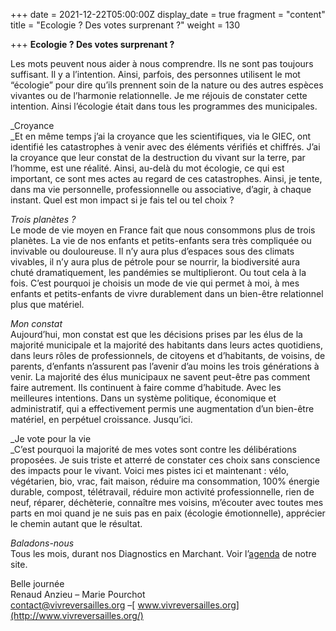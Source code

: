 +++
date = 2021-12-22T05:00:00Z
display_date = true
fragment = "content"
title = "Ecologie ? Des votes surprenant ?"
weight = 130

+++
**Ecologie ? Des votes surprenant ?**

Les mots peuvent nous aider à nous comprendre. Ils ne sont pas toujours suffisant. Il y a l’intention. Ainsi, parfois, des personnes utilisent le mot “écologie” pour dire qu’ils prennent soin de la nature ou des autres espèces vivantes ou de l’harmonie relationnelle. Je me réjouis de constater cette intention. Ainsi l’écologie était dans tous les programmes des municipales. 

_Croyance  
_Et en même temps j’ai la croyance que les scientifiques, via le GIEC, ont identifié les catastrophes à venir avec des éléments vérifiés et chiffrés. J’ai la croyance que leur constat de la destruction du vivant sur la terre, par l’homme, est une réalité. Ainsi, au-delà du mot écologie, ce qui est important, ce sont mes actes au regard de ces catastrophes. Ainsi, je tente, dans ma vie personnelle, professionnelle ou associative, d’agir, à chaque instant. Quel est mon impact si je fais tel ou tel choix ?

_Trois planètes ?_  
Le mode de vie moyen en France fait que nous consommons plus de trois planètes. La vie de nos enfants et petits-enfants sera très compliquée ou invivable ou douloureuse. Il n’y aura plus d’espaces sous des climats vivables, il n’y aura plus de pétrole pour se nourrir, la biodiversité aura chuté dramatiquement, les pandémies se multiplieront. Ou tout cela à la fois. C’est pourquoi je choisis un mode de vie qui permet à moi, à mes enfants et petits-enfants de vivre durablement dans un bien-être relationnel plus que matériel.

_Mon constat_  
Aujourd’hui, mon constat est que les décisions prises par les élus de la majorité municipale et la majorité des habitants dans leurs actes quotidiens, dans leurs rôles de professionnels, de citoyens et d’habitants, de voisins, de parents, d’enfants n’assurent pas l’avenir d’au moins les trois générations à venir. La majorité des élus municipaux ne savent peut-être pas comment faire autrement. Ils continuent à faire comme d’habitude. Avec les meilleures intentions. Dans un système politique, économique et administratif, qui a effectivement permis une augmentation d’un bien-être matériel, en perpétuel croissance. Jusqu’ici.

_Je vote pour la vie  
_C’est pourquoi la majorité de mes votes sont contre les délibérations proposées. Je suis triste et atterré de constater ces choix sans conscience des impacts pour le vivant. Voici mes pistes ici et maintenant : vélo, végétarien, bio, vrac, fait maison, réduire ma consommation, 100% énergie durable, compost, télétravail, réduire mon activité professionnelle, rien de neuf, réparer, déchèterie, connaître mes voisins, m’écouter avec toutes mes parts en moi quand je ne suis pas en paix (écologie émotionnelle), apprécier le chemin autant que le résultat.

_Baladons-nous_  
Tous les mois, durant nos Diagnostics en Marchant. Voir l’[agenda](https://vivreversailles.org/?page_id=1449) de notre site.

Belle journée  
Renaud Anzieu – Marie Pourchot  
contact@vivreversailles.org –[ www.vivreversailles.org](http://www.vivreversailles.org/)